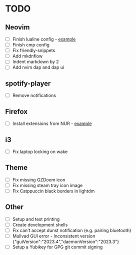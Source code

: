 # TODO

## Neovim

- [ ] Finish lualine config - [example](https://github.com/GaetanLepage/dotfiles/blob/master/home/modules/tui/neovim/plugins/lualine.nix)
- [ ] Finish cmp config
- [ ] Fix friendly-snippets
- [ ] Add mkdnflow
- [ ] Indent markdown by 2
- [ ] Add nvim dap and dap ui

## spotify-player

- [ ] Remove notifications

## Firefox

- [ ] Install extensions from NUR - [example](https://github.com/rhoriguchi/nixos-setup/tree/master)

## i3

- [ ] Fix laptop locking on wake

## Theme

- [ ] Fix missing GZDoom icon
- [ ] Fix missing steam tray icon image
- [ ] Fix Catppuccin black borders in lightdm

## Other

- [ ] Setup and test printing
- [ ] Create development shells
- [ ] Fix can't accept dunst notification (e.g. pairing bluetooth)
- [ ] Mullvad GUI error - Inconsistent version {"guiVersion":"2023.4","daemonVersion":"2023.3"}
- [ ] Setup a Yubikey for GPG git commit signing
